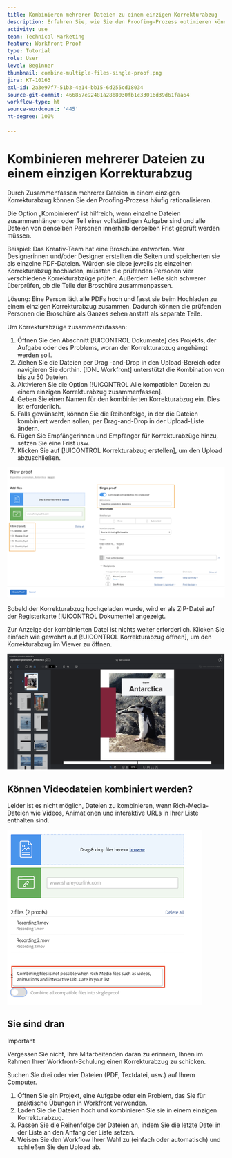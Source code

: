```yaml
---
title: Kombinieren mehrerer Dateien zu einem einzigen Korrekturabzug
description: Erfahren Sie, wie Sie den Proofing-Prozess optimieren können, indem Sie mehrere Dateien in [!DNL  Workfront]in einem einzigen Korrekturabzug zusammenfassen.
activity: use
team: Technical Marketing
feature: Workfront Proof
type: Tutorial
role: User
level: Beginner
thumbnail: combine-multiple-files-single-proof.png
jira: KT-10163
exl-id: 2a3e97f7-51b3-4e14-bb15-6d255cd18034
source-git-commit: 466857e92481a28b8030fb1c33016d39d61faa64
workflow-type: ht
source-wordcount: '445'
ht-degree: 100%

---
```


# Kombinieren mehrerer Dateien zu einem einzigen Korrekturabzug

Durch Zusammenfassen mehrerer Dateien in einem einzigen Korrekturabzug können Sie den Proofing-Prozess häufig rationalisieren.

Die Option „Kombinieren“ ist hilfreich, wenn einzelne Dateien zusammenhängen oder Teil einer vollständigen Aufgabe sind und alle Dateien von denselben Personen innerhalb derselben Frist geprüft werden müssen.

Beispiel: Das Kreativ-Team hat eine Broschüre entworfen. Vier Designerinnen und/oder Designer erstellten die Seiten und speicherten sie als einzelne PDF-Dateien. Würden sie diese jeweils als einzelnen Korrekturabzug hochladen, müssten die prüfenden Personen vier verschiedene Korrekturabzüge prüfen. Außerdem ließe sich schwerer überprüfen, ob die Teile der Broschüre zusammenpassen.

Lösung: Eine Person lädt alle PDFs hoch und fasst sie beim Hochladen zu einem einzigen Korrekturabzug zusammen. Dadurch können die prüfenden Personen die Broschüre als Ganzes sehen anstatt als separate Teile.

Um Korrekturabzüge zusammenzufassen:

1. Öffnen Sie den Abschnitt [!UICONTROL Dokumente] des Projekts, der Aufgabe oder des Problems, woran der Korrekturabzug angehängt werden soll.
2. Ziehen Sie die Dateien per Drag -and-Drop in den Upload-Bereich oder navigieren Sie dorthin. [!DNL Workfront] unterstützt die Kombination von bis zu 50 Dateien.
3. Aktivieren Sie die Option [!UICONTROL Alle kompatiblen Dateien zu einem einzigen Korrekturabzug zusammenfassen].
4. Geben Sie einen Namen für den kombinierten Korrekturabzug ein. Dies ist erforderlich.
5. Falls gewünscht, können Sie die Reihenfolge, in der die Dateien kombiniert werden sollen, per Drag-and-Drop in der Upload-Liste ändern.
6. Fügen Sie Empfängerinnen und Empfänger für Korrekturabzüge hinzu, setzen Sie eine Frist usw.
7. Klicken Sie auf [!UICONTROL Korrekturabzug erstellen], um den Upload abzuschließen.

![Ein Bild des Fensters [!UICONTROL Neuer Korrekturabzug], in dem die Liste der hochgeladenen Dateien und der Abschnitt [!UICONTROL Einzelner Korrekturabzug] hervorgehoben wurde.](assets/combine-proofs.png)

Sobald der Korrekturabzug hochgeladen wurde, wird er als ZIP-Datei auf der Registerkarte [!UICONTROL Dokumente] angezeigt.

Zur Anzeige der kombinierten Datei ist nichts weiter erforderlich. Klicken Sie einfach wie gewohnt auf [!UICONTROL Korrekturabzug öffnen], um den Korrekturabzug im Viewer zu öffnen.

![Ein Bild des Korrekturabzug-Viewers mit einem mehrseitigen Korrekturabzug.](assets/combine-proofs-2.png)

## Können Videodateien kombiniert werden?

Leider ist es nicht möglich, Dateien zu kombinieren, wenn Rich-Media-Dateien wie Videos, Animationen und interaktive URLs in Ihrer Liste enthalten sind.

![Ein Bild einer Fehlermeldung, die erklärt, dass Sie Videodateien nicht kombinieren können.](assets/combine-proofs-error.png)


## Sie sind dran

>[!IMPORTANT]
>
>Vergessen Sie nicht, Ihre Mitarbeitenden daran zu erinnern, Ihnen im Rahmen Ihrer Workfront-Schulung einen Korrekturabzug zu schicken.


Suchen Sie drei oder vier Dateien (PDF, Textdatei, usw.) auf Ihrem Computer.

1. Öffnen Sie ein Projekt, eine Aufgabe oder ein Problem, das Sie für praktische Übungen in Workfront verwenden.
1. Laden Sie die Dateien hoch und kombinieren Sie sie in einem einzigen Korrekturabzug.
1. Passen Sie die Reihenfolge der Dateien an, indem Sie die letzte Datei in der Liste an den Anfang der Liste setzen.
1. Weisen Sie den Workflow Ihrer Wahl zu (einfach oder automatisch) und schließen Sie den Upload ab.



<!--
##Learn more
* Create a multi-page proof
-->
